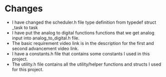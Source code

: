 # Changes

-   I have changed the scheduler.h file type definition from typedef struct \_task to task
-   I have put the analog to digital functions functions that we get analog input into analog_to_digital.h file.
-   The basic requirement video link is in the description for the first and second
    advancement video link.
-   I have a constants.h file that contains some constants I used in this project.
-   The utility.h file contains all the utility/helper functions and structs I used for this project.
